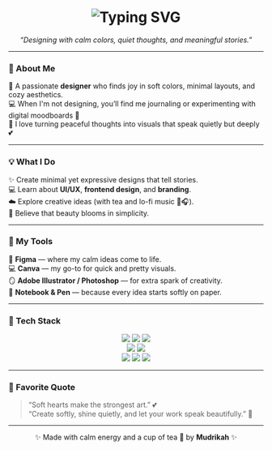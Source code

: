 <!-- 🌸 Soft Pink Aesthetic README with Animated Header -->

<div align="center">

  <h1 align="center">
    <img src="https://readme-typing-svg.demolab.com?font=Playfair+Display&size=28&pause=1000&color=F4ACC7&center=true&vCenter=true&width=450&lines=Hi%2C+I'm+Mudrikah+🌷;Designer+%7C+Creative+Soul+%7C+Tea+Lover+🍵;Welcome+to+my+soft+corner+of+the+web+💫" alt="Typing SVG" />
  </h1>

  <p><em>“Designing with calm colors, quiet thoughts, and meaningful stories.”</em></p>
</div>

---

### 🎀 About Me  
🌷 A passionate **designer** who finds joy in soft colors, minimal layouts, and cozy aesthetics.  
💻 When I'm not designing, you’ll find me journaling or experimenting with digital moodboards 🌸  
🎨 I love turning peaceful thoughts into visuals that speak quietly but deeply 💕  

---

### 💡 What I Do  
✨ Create minimal yet expressive designs that tell stories.  
💻 Learn about **UI/UX**, **frontend design**, and **branding**.  
☁️ Explore creative ideas (with tea and lo-fi music 🍵🎧).  
💫 Believe that beauty blooms in simplicity.  

---

### 🧺 My Tools  
🎨 **Figma** — where my calm ideas come to life.  
💻 **Canva** — my go-to for quick and pretty visuals.  
🪞 **Adobe Illustrator / Photoshop** — for extra spark of creativity.  
🍰 **Notebook & Pen** — because every idea starts softly on paper.  

---

### 🌸 Tech Stack  

<p align="center">
  <img src="https://img.shields.io/badge/HTML5-ffb6c1?style=for-the-badge&logo=html5&logoColor=white"/>
  <img src="https://img.shields.io/badge/CSS3-fdb9c8?style=for-the-badge&logo=css3&logoColor=white"/>
  <img src="https://img.shields.io/badge/JavaScript-fce4ec?style=for-the-badge&logo=javascript&logoColor=black"/>
  <br/>
  <img src="https://img.shields.io/badge/React-f8bbd0?style=for-the-badge&logo=react&logoColor=white"/>
  <img src="https://img.shields.io/badge/TailwindCSS-f48fb1?style=for-the-badge&logo=tailwind-css&logoColor=white"/>
  <br/>
  <img src="https://img.shields.io/badge/Figma-ecb3c7?style=for-the-badge&logo=figma&logoColor=white"/>
  <img src="https://img.shields.io/badge/Canva-fccde5?style=for-the-badge&logo=canva&logoColor=white"/>
  <img src="https://img.shields.io/badge/VSCode-f8a5c2?style=for-the-badge&logo=visual-studio-code&logoColor=white"/>
</p>

---

### 🌷 Favorite Quote  
> “Soft hearts make the strongest art.” 💕  
> “Create softly, shine quietly, and let your work speak beautifully.” 🌸  

---

<p align="center">
  ✨ Made with calm energy and a cup of tea 🍵 by <b>Mudrikah</b> ✨  
</p>
